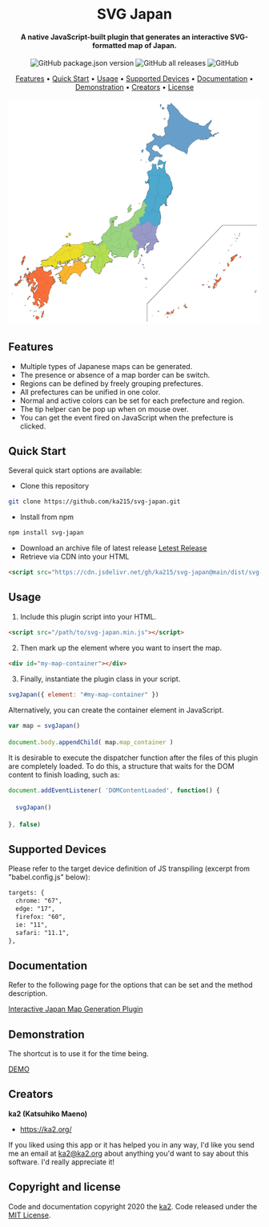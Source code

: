 <h1 align="center">
  <br>
  SVG Japan
  <br>
</h1>

<h4 align="center">A native JavaScript-built plugin that generates an interactive SVG-formatted map of Japan.</h4>

<p align="center">
  <img alt="GitHub package.json version" src="https://img.shields.io/github/package-json/v/ka215/svg-japan?style=flat-square">
  <img alt="GitHub all releases" src="https://img.shields.io/github/downloads/ka215/svg-japan/total">
  <img alt="GitHub" src="https://img.shields.io/github/license/ka215/svg-japan">
</p>

<p align="center">
  <a href="#features">Features</a> •
  <a href="#quick-start">Quick Start</a> •
  <a href="#usage">Usage</a> •
  <a href="#supported-devices">Supported Devices</a> •
  <a href="#documentation">Documentation</a> •
  <a href="#demonstration">Demonstration</a> •
  <a href="#creators">Creators</a> •
  <a href="#copyright-and-license">License</a>
</p>

![screenshot](https://raw.githubusercontent.com/ka215/svg-japan/main/assets/svg-japan.png)

## Features

* Multiple types of Japanese maps can be generated.
* The presence or absence of a map border can be switch.
* Regions can be defined by freely grouping prefectures.
* All prefectures can be unified in one color.
* Normal and active colors can be set for each prefecture and region.
* The tip helper can be pop up when on mouse over.
* You can get the event fired on JavaScript when the prefecture is clicked.

## Quick Start

Several quick start options are available:

* Clone this repository
```bash
git clone https://github.com/ka215/svg-japan.git
```
* Install from npm
```bash
npm install svg-japan
```
* Download an archive file of latest release
[Letest Release](https://github.com/ka215/svg-japan/releases/latest/)
* Retrieve via CDN into your HTML
```HTML
<script src="https://cdn.jsdelivr.net/gh/ka215/svg-japan@main/dist/svg-japan.min.js"></script>
```

## Usage

1. Include this plugin script into your HTML.
```HTML
<script src="/path/to/svg-japan.min.js"></script>
```
2. Then mark up the element where you want to insert the map.
```HTML
<div id="my-map-container"></div>
```
3. Finally, instantiate the plugin class in your script.
```js
svgJapan({ element: "#my-map-container" })
```

Alternatively, you can create the container element in JavaScript.
```js
var map = svgJapan()

document.body.appendChild( map.map_container )
```

It is desirable to execute the dispatcher function after the files of this plugin are completely loaded.
To do this, a structure that waits for the DOM content to finish loading, such as:
```js
document.addEventListener( 'DOMContentLoaded', function() {

  svgJapan()

}, false)
```

## Supported Devices

Please refer to the target device definition of JS transpiling (excerpt from "babel.config.js" below):
```
targets: {
  chrome: "67",
  edge: "17",
  firefox: "60",
  ie: "11",
  safari: "11.1",
},
```

## Documentation

Refer to the following page for the options that can be set and the method description.

[Interactive Japan Map Generation Plugin](https://ka2.org/manual-about-svg-japan/)

## Demonstration

The shortcut is to use it for the time being.

[DEMO](https://ka2.org/svg-japan/)

## Creators

**ka2 (Katsuhiko Maeno)**
- <https://ka2.org/>

If you liked using this app or it has helped you in any way, I'd like you send me an email at ka2@ka2.org about anything you'd want to say about this software. I'd really appreciate it!

## Copyright and license

Code and documentation copyright 2020 the [ka2](https://ka2.org/). Code released under the [MIT License](https://raw.githubusercontent.com/ka215/svg-japan/main/LICENSE).
